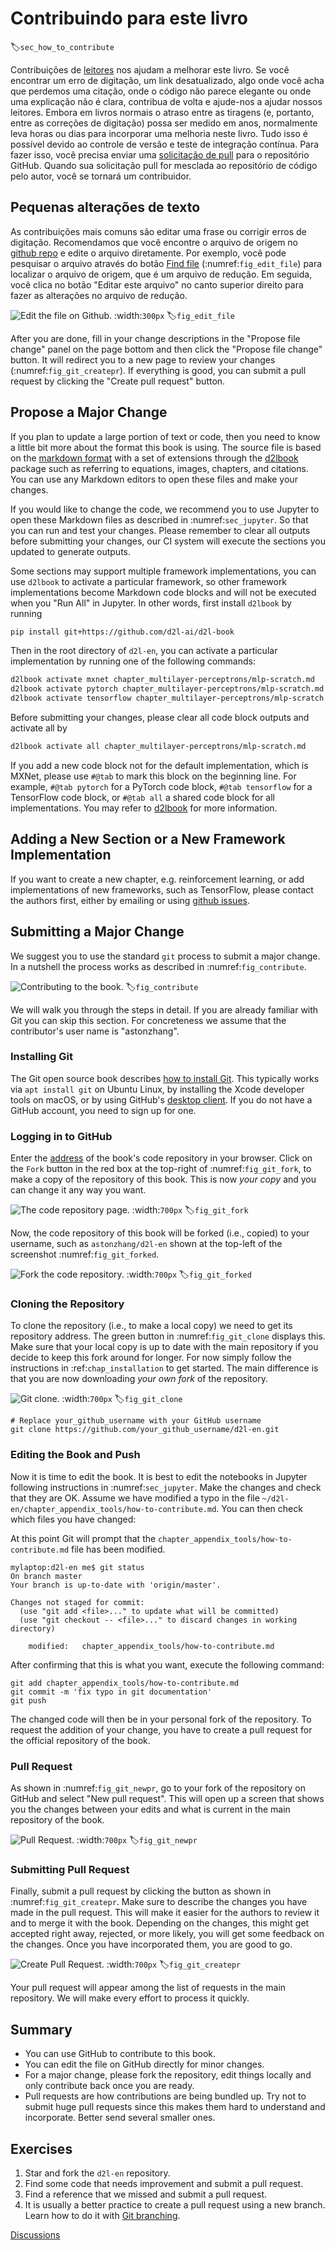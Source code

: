 # Contribuindo para este livro
:label:`sec_how_to_contribute`

Contribuições de [leitores](https://github.com/d2l-ai/d2l-en/graphs/contributors) nos ajudam a melhorar este livro. Se você encontrar um erro de digitação, um link desatualizado, algo onde você acha que perdemos uma citação, onde o código não parece elegante ou onde uma explicação não é clara, contribua de volta e ajude-nos a ajudar nossos leitores. Embora em livros normais o atraso entre as tiragens (e, portanto, entre as correções de digitação) possa ser medido em anos, normalmente leva horas ou dias para incorporar uma melhoria neste livro. Tudo isso é possível devido ao controle de versão e teste de integração contínua. Para fazer isso, você precisa enviar uma [solicitação de pull](https://github.com/d2l-ai/d2l-en/pulls) para o repositório GitHub. Quando sua solicitação pull for mesclada ao repositório de código pelo autor, você se tornará um contribuidor.

## Pequenas alterações de texto

As contribuições mais comuns são editar uma frase ou corrigir erros de digitação. Recomendamos que você encontre o arquivo de origem no [github repo](https://github.com/d2l-ai/d2l-en) e edite o arquivo diretamente. Por exemplo, você pode pesquisar o arquivo através do botão [Find file](https://github.com/d2l-ai/d2l-en/find/master) (:numref:`fig_edit_file`) para localizar o arquivo de origem, que é um arquivo de redução. Em seguida, você clica no botão "Editar este arquivo" no canto superior direito para fazer as alterações no arquivo de redução.

![Edit the file on Github.](../img/edit-file.png)
:width:`300px`
:label:`fig_edit_file`

After you are done, fill in your change descriptions in the "Propose file change" panel on the page bottom and then click the "Propose file change" button. It will redirect you to a new page to review your changes (:numref:`fig_git_createpr`). If everything is good, you can submit a pull request by clicking the "Create pull request" button.

## Propose a Major Change

If you plan to update a large portion of text or code, then you need to know a little bit more about the format this book is using. The source file is based on the [markdown format](https://daringfireball.net/projects/markdown/syntax) with a set of extensions through the [d2lbook](http://book.d2l.ai/user/markdown.html) package such as referring to equations, images, chapters, and citations. You can use any Markdown editors to open these files and make your changes.

If you would like to change the code, we recommend you to use Jupyter to open these Markdown files as described in :numref:`sec_jupyter`. So that you can run and test your changes. Please remember to clear all outputs before submitting your changes, our CI system will execute the sections you updated to generate outputs.

Some sections may support multiple framework implementations, you can use `d2lbook` to activate a particular framework, so other framework implementations become Markdown code blocks and will not be executed when you "Run All" in Jupyter. In other words, first install `d2lbook` by running

```bash
pip install git+https://github.com/d2l-ai/d2l-book
```


Then in the root directory of `d2l-en`, you can activate a particular implementation by running one of the following commands:

```bash
d2lbook activate mxnet chapter_multilayer-perceptrons/mlp-scratch.md
d2lbook activate pytorch chapter_multilayer-perceptrons/mlp-scratch.md
d2lbook activate tensorflow chapter_multilayer-perceptrons/mlp-scratch.md
```


Before submitting your changes, please clear all code block outputs and activate all by

```bash
d2lbook activate all chapter_multilayer-perceptrons/mlp-scratch.md
```

If you add a new code block not for the default implementation, which is MXNet, please use `#@tab` to mark this block on the beginning line. For example, `#@tab pytorch` for a PyTorch code block, `#@tab tensorflow` for a TensorFlow code block, or `#@tab all` a shared code block for all implementations. You may refer to [d2lbook](http://book.d2l.ai/user/code_tabs.html) for more information.


## Adding a New Section or a New Framework Implementation

If you want to create a new chapter, e.g. reinforcement learning, or add implementations of new frameworks, such as TensorFlow, please contact the authors first, either by emailing or using [github issues](https://github.com/d2l-ai/d2l-en/issues).

## Submitting a Major Change

We suggest you to use the standard `git` process to submit a major change. In a nutshell the process works as described in :numref:`fig_contribute`.

![Contributing to the book.](../img/contribute.svg)
:label:`fig_contribute`

We will walk you through the steps in detail. If you are already familiar with Git you can skip this section. For concreteness we assume that the contributor's user name is "astonzhang".

### Installing Git

The Git open source book describes [how to install Git](https://git-scm.com/book/en/v2). This typically works via `apt install git` on Ubuntu Linux, by installing the Xcode developer tools on macOS, or by using GitHub's [desktop client](https://desktop.github.com). If you do not have a GitHub account, you need to sign up for one.

### Logging in to GitHub

Enter the [address](https://github.com/d2l-ai/d2l-en/) of the book's code repository in your browser. Click on the `Fork` button in the red box at the top-right of :numref:`fig_git_fork`, to make a copy of the repository of this book. This is now *your copy* and you can change it any way you want.

![The code repository page.](../img/git-fork.png)
:width:`700px`
:label:`fig_git_fork`


Now, the code repository of this book will be forked (i.e., copied) to your username, such as `astonzhang/d2l-en` shown at the top-left of the screenshot :numref:`fig_git_forked`.

![Fork the code repository.](../img/git-forked.png)
:width:`700px`
:label:`fig_git_forked`

### Cloning the Repository

To clone the repository (i.e., to make a local copy) we need to get its repository address. The green button in :numref:`fig_git_clone` displays this. Make sure that your local copy is up to date with the main repository if you decide to keep this fork around for longer. For now simply follow the instructions in :ref:`chap_installation` to get started. The main difference is that you are now downloading *your own fork* of the repository.

![Git clone.](../img/git-clone.png)
:width:`700px`
:label:`fig_git_clone`

```
# Replace your_github_username with your GitHub username
git clone https://github.com/your_github_username/d2l-en.git
```


### Editing the Book and Push

Now it is time to edit the book. It is best to edit the notebooks in Jupyter following instructions in :numref:`sec_jupyter`. Make the changes and check that they are OK. Assume we have modified a typo in the file `~/d2l-en/chapter_appendix_tools/how-to-contribute.md`.
You can then check which files you have changed:

At this point Git will prompt that the `chapter_appendix_tools/how-to-contribute.md` file has been modified.

```
mylaptop:d2l-en me$ git status
On branch master
Your branch is up-to-date with 'origin/master'.

Changes not staged for commit:
  (use "git add <file>..." to update what will be committed)
  (use "git checkout -- <file>..." to discard changes in working directory)

	modified:   chapter_appendix_tools/how-to-contribute.md
```


After confirming that this is what you want, execute the following command:

```
git add chapter_appendix_tools/how-to-contribute.md
git commit -m 'fix typo in git documentation'
git push
```


The changed code will then be in your personal fork of the repository. To request the addition of your change, you have to create a pull request for the official repository of the book.

### Pull Request

As shown in :numref:`fig_git_newpr`, go to your fork of the repository on GitHub and select "New pull request". This will open up a screen that shows you the changes between your edits and what is current in the main repository of the book.

![Pull Request.](../img/git-newpr.png)
:width:`700px`
:label:`fig_git_newpr`


### Submitting Pull Request

Finally, submit a pull request by clicking the button as shown in :numref:`fig_git_createpr`. Make sure to describe the changes you have made in the pull request. This will make it easier for the authors to review it and to merge it with the book. Depending on the changes, this might get accepted right away, rejected, or more likely, you will get some feedback on the changes. Once you have incorporated them, you are good to go.

![Create Pull Request.](../img/git-createpr.png)
:width:`700px`
:label:`fig_git_createpr`

Your pull request will appear among the list of requests in the main repository. We will make every effort to process it quickly.

## Summary

* You can use GitHub to contribute to this book.
* You can edit the file on GitHub directly for minor changes.
* For a major change, please fork the repository, edit things locally and only contribute back once you are ready.
* Pull requests are how contributions are being bundled up. Try not to submit huge pull requests since this makes them hard to understand and incorporate. Better send several smaller ones.


## Exercises

1. Star and fork the `d2l-en` repository.
1. Find some code that needs improvement and submit a pull request.
1. Find a reference that we missed and submit a pull request.
1. It is usually a better practice to create a pull request using a new branch. Learn how to do it with [Git branching](https://git-scm.com/book/en/v2/Git-Branching-Branches-in-a-Nutshell).

[Discussions](https://discuss.d2l.ai/t/426)
<!--stackedit_data:
eyJoaXN0b3J5IjpbOTQzNDI1MzEzLDIxNzg0OTM2NiwxMzY2MD
U3MjQzXX0=
-->